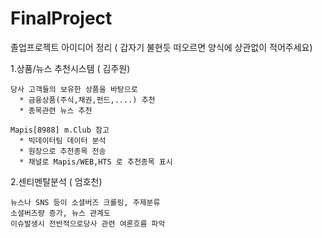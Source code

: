 # FinalProject


졸업프로젝트 아이디어 정리 ( 갑자기 불현듯 떠오르면 양식에 상관없이 적어주세요)
   
1.상품/뉴스 추천시스템 ( 김주원)
      
    당사 고객들의 보유한 상품을 바탕으로 
      * 금융상품(주식,채권,펀드,....) 추천
      * 종목관련 뉴스 추천
      
    Mapis[8988] m.Club 참고
      * 빅데이터팀 데이터 분석
      * 원장으로 추천종목 전송
      * 채널로 Mapis/WEB,HTS 로 추천종목 표시
    
2.센티멘탈분석 ( 엄호천)
      
    뉴스나 SNS 등이 소셜버즈 크롤링, 주제분류
    소셜버즈량 증가, 뉴스 관계도 
    이슈발생시 전반적으로당사 관련 여론흐름 파악

    
